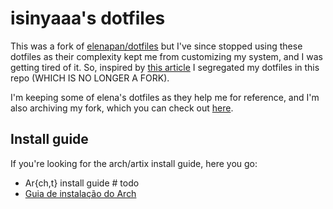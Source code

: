 # isinyaaa's dotfiles

This was a fork of
[elenapan/dotfiles](github.com/elenapan/dotfiles)
but I've since stopped using these dotfiles as their complexity kept me from
customizing my system, and I was getting tired of it. So, inspired by
[this article](https://www.anishathalye.com/2014/08/03/managing-your-dotfiles/)
I segregated my dotfiles in this repo (WHICH IS NO LONGER A FORK).

I'm keeping some of elena's dotfiles as they help me for reference, and I'm
also archiving my fork, which you can check out
[here](https://github.com/isinyaaa/elenapan-dotfiles).

## Install guide

If you're looking for the arch/artix install guide, here you go:

* Ar{ch,t} install guide  # todo
* [Guia de instalação do Arch](./ARCHGUIDE-pt.md)
